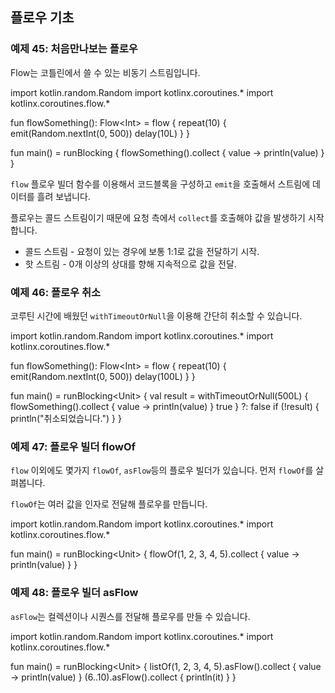 ## 플로우 기초

### 예제 45: 처음만나보는 플로우

Flow는 코틀린에서 쓸 수 있는 비동기 스트림입니다.

<div class="kotlin-playground" >
import kotlin.random.Random
import kotlinx.coroutines.*
import kotlinx.coroutines.flow.*

fun flowSomething(): Flow&lt;Int&gt; = flow {
    repeat(10) {
        emit(Random.nextInt(0, 500))
        delay(10L)
    }
}

fun main() = runBlocking {
    flowSomething().collect { value ->
        println(value)
    }
}
</div>

`flow` 플로우 빌더 함수를 이용해서 코드블록을 구성하고 `emit`을 호출해서 스트림에 데이터를 흘려 보냅니다.

플로우는 콜드 스트림이기 때문에 요청 측에서 `collect`를 호출해야 값을 발생하기 시작합니다.

* 콜드 스트림 - 요청이 있는 경우에 보통 1:1로 값을 전달하기 시작.
* 핫 스트림 - 0개 이상의 상대를 향해 지속적으로 값을 전달.

### 예제 46: 플로우 취소

코루틴 시간에 배웠던 `withTimeoutOrNull`을 이용해 간단히 취소할 수 있습니다.

<div class="kotlin-playground" >
import kotlin.random.Random
import kotlinx.coroutines.*
import kotlinx.coroutines.flow.*

fun flowSomething(): Flow&lt;Int&gt; = flow {
    repeat(10) {
        emit(Random.nextInt(0, 500))
        delay(100L)
    }
}

fun main() = runBlocking&lt;Unit&gt; {
    val result = withTimeoutOrNull(500L) {
        flowSomething().collect { value ->
            println(value)
        }
        true
    } ?: false
    if (!result) {
        println("취소되었습니다.")
    }
}
</div>

### 예제 47: 플로우 빌더 flowOf

`flow` 이외에도 몇가지 `flowOf`, `asFlow`등의 플로우 빌더가 있습니다. 먼저 `flowOf`를 살펴봅니다.

`flowOf`는 여러 값을 인자로 전달해 플로우를 만듭니다.

<div class="kotlin-playground" >
import kotlin.random.Random
import kotlinx.coroutines.*
import kotlinx.coroutines.flow.*

fun main() = runBlocking&lt;Unit&gt; {
    flowOf(1, 2, 3, 4, 5).collect { value ->
        println(value)
    }
}
</div>

### 예제 48: 플로우 빌더 asFlow

`asFlow`는 컬렉션이나 시퀀스를 전달해 플로우를 만들 수 있습니다.

<div class="kotlin-playground" >
import kotlin.random.Random
import kotlinx.coroutines.*
import kotlinx.coroutines.flow.*

fun main() = runBlocking&lt;Unit&gt; {
    listOf(1, 2, 3, 4, 5).asFlow().collect { value ->
        println(value)
    }
    (6..10).asFlow().collect {
        println(it)
    }
}
</div>